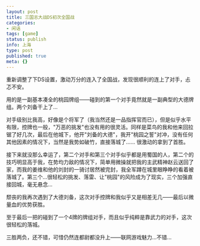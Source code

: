 ```yaml
---
layout: post
title: 三国志大战DS初次全国战
categories:
- 闲话
tags: [game]
status: publish
info: 上海
type: post
published: true
meta: {}
---
```

重新调整了下DS设置，激动万分的连入了全国战，发现很顺利的连上了对手，忐忑不安。

用的是一副基本凑全的桃园牌组——碰到的第一个对手竟然就是一副典型的大德牌组。两个刘备干上了...

对手级别比我高，好像是个将军了（我当然还是一品指挥官而已），但是似乎水平有限，控牌也一般，"万恶的挑发"也没有用的很灵活。同样是菜鸟的我和他来回拉锯了好几次，最后在他城下，他开"刘备的大德"，我开"桃园之誓"对冲，没有任何其他因素的情况下，当然是我势如破竹，直接落城了...... 很激动的拿到了首胜。

接下来就没那么幸运了，第二个对手和第三个对手似乎都是用蜀国的人，第二个的技巧明显高于我，在势均力敌的情况下，简单用微操就把我的主武精神赵云送回了家，而我的姜维和他的刘封的一骑讨居然被完封，我全军蹲在城里眼睁睁的看着被落城了。第三个...很轻松的挑发、落雷、让"桃园"的风险成为了现实，三个加强直接回城，毫无悬念...

颓丧的我再次遇到了大德刘备，这次对手控牌和我似乎又是相差无几——最后以微量血的优势获胜。

至于最后一把的碰到了一个4牌的牌组对手，而且似乎纯粹是靠武力的对手，这次很轻松的落城。

三胜两负，还不错，可惜仍然连都尉都没升上——联网游戏魅力...不错...


